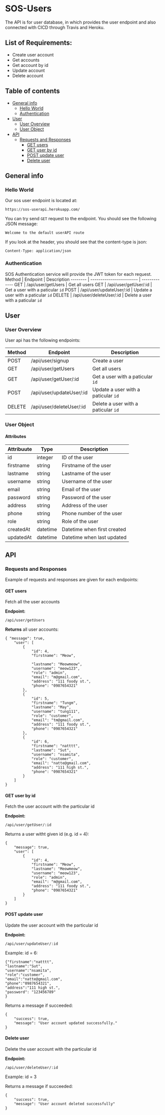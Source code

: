 # SOS-Users
The API is for user database,  in which provides the user endpoint and also connected with CICD through Travis and Heroku.

## List of Requirements:
* Create user account 
* Get accounts
* Get account by id
* Update account
* Delete account

## Table of contents
* [General info](#general-info)
  * [Hello World](#hello-world)
  * [Authentication](#authentication) 
* [User](#User)
  * [User Overview](#user-overview)
  * [User Object](#user-object)
* [API](#API)
  * [Requests and Responses](#requests-and-responses)
    * [GET users](#get-users)
    * [GET user by id](#get-user-by-id)
    * [POST update user](#post-update-user)
    * [Delete user](#delete-user)

## General info
 ### Hello World
 Our sos user endpoint is located at:
 
  `https://sos-userapi.herokuapp.com/`
 
 You can try send `GET` request to the endpoint. You should see the following JSON message:
 
 `Welcome to the default userAPI route`
 
 If you look at the header, you should see that the content-type is json:
 
 `Content-Type: application/json`
 
 ### Authentication
 
 SOS Authentication service will provide the JWT token for each request.
 Method  | Endpoint                 | Description
-------- | ------------------------ | -------------
GET      | /api/user/getUsers       | Get all users 
GET      | /api/user/getUser/:id    | Get a user with a paticular `id`
POST     | /api/user/updateUser/:id | Update a user with a paticular `id`
DELETE   | /api/user/deleteUser/:id | Delete a user with a paticular `id` 
 
 ## User
 
 ### User Overview
 
User api has the following endpoints:

Method  | Endpoint                 | Description
--------| ------------------------ | -------------
POST    | /api/user/signup         | Create a user
GET     | /api/user/getUsers       | Get all users 
GET     | /api/user/getUser/:id    | Get a user with a paticular `id`
POST    | /api/user/updateUser/:id | Update a user with a paticular `id`
DELETE  | /api/user/deleteUser/:id | Delete a user with a paticular `id`  

### User Object

#### Attributes

Attribuute  | Type | Description
--------| ------------- | -------------
id      |  integer | ID of the user
firstname     | string  | Firstname of the user 
lastname     | string  | Lastname of the user 
username    | string | Username of the user
email    | string | Email of the user
password    | string | Password of the user
address    | string | Address of the user
phone    | string | Phone number of the user
role    | string | Role of the user
createdAt    | datetime | Datetime when first created
updatedAt    | datetime | Datetime when last updated

## API

### Requests and Responses

Example of requests and responses are given for each endpoints:

#### GET users

Fetch all the user accounts

__Endpoint:__

`/api/user/getUsers`

__Returns__ all user accounts:

``` 
{ "message": true,
    "user": [
        {
            "id": 4,
            "firstname": "Meow",
            
            "lastname": "Meowmeow",
            "username": "meow123",
            "role": "admin",
            "email": "m@gmail.com",
            "address": "111 foody st.",
            "phone": "0987654321"
        },
        {
            "id": 5,
            "firstname": "Tungm",
            "lastname": "May",
            "username": "tung111",
            "role": "customer",
            "email": "tm@gmail.com",
            "address": "111 foody st.",
            "phone": "0987654321"
        },
        {
            "id": 6,
            "firstname": "natttt",
            "lastname": "Sut",
            "username": "nsamita",
            "role": "customer",
            "email": "natte@gmail.com",
            "address": "111 high st.",
            "phone": "0987654321"
        }
    ]
}
```
#### GET user by id

Fetch the user account with the particular id

__Endpoint:__

`/api/user/getUser/:id` 

Returns a user witht given id (e.g. id = 4):
```
{
    "message": true,
    "user": [
        {
            "id": 4,
            "firstname": "Meow",
            "lastname": "Meowmeow",
            "username": "meow123",
            "role": "admin",
            "email": "m@gmail.com",
            "address": "111 foody st.",
            "phone": "0987654321"
        }
    ]
}
```
#### POST update user
Update the user account with the particular id

__Endpoint:__

`/api/user/updateUser/:id` 

Example: id = 6:

```
{"firstname":"natttt",
"lastname":"Sut", 
"username":"nsamita", 
"role":"customer",
"email":"natte@gmail.com",
"phone":"0987654321",
"address":"111 high st.",
"password": "123456789"
}
```
Returns a message if succeeded:
```
{
    "success": true,
    "message": "User account updated successfully."
}
```

#### Delete user

Delete the user account with the particular id

__Endpoint:__

`/api/user/deleteUser/:id` 

Example: id = 3

Returns a message if succeeded:
```
{
    "success": true,
    "message": "User account deleted successfully"
}
```



    

